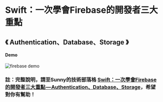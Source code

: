 # Swift：一次學會Firebase的開發者三大重點 
## 《 Authentication、Database、Storage 》

[id2]:https://medium.com/@sunnyleeyun/swift-%E4%B8%80%E6%AC%A1%E5%AD%B8%E6%9C%83firebase%E7%9A%84%E9%96%8B%E7%99%BC%E8%80%85%E4%B8%89%E5%A4%A7%E9%87%8D%E9%BB%9E-authentication-database-storage-d7ec5708f86f


#### Demo ####
![firebase demo](https://user-images.githubusercontent.com/20850892/27823727-b9385a38-60dc-11e7-91e0-d0df7d52707f.gif)


### 註：完整說明，請至Sunny的技術部落格 [Swift：一次學會Firebase的開發者三大重點 — Authentication、Database、Storage][id2]，希望對你有幫助！ ###
